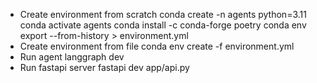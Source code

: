 - Create environment from scratch
conda create -n agents python=3.11
conda activate agents
conda install -c conda-forge poetry
conda env export --from-history > environment.yml
- Create environment from file
conda env create -f environment.yml
- Run agent
langgraph dev
- Run fastapi server
fastapi dev app/api.py